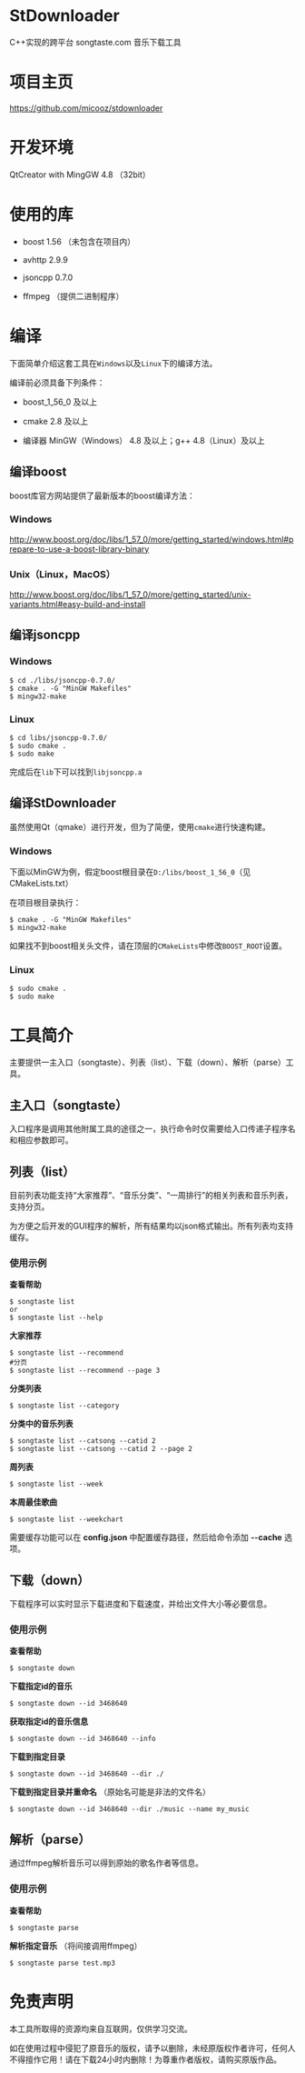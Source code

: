 # StDownloader

C++实现的跨平台 songtaste.com 音乐下载工具

# 项目主页

https://github.com/micooz/stdownloader

# 开发环境

QtCreator with MingGW 4.8 （32bit）

# 使用的库

* boost 1.56 （未包含在项目内）

* avhttp 2.9.9

* jsoncpp 0.7.0

* ffmpeg （提供二进制程序）

# 编译

下面简单介绍这套工具在`Windows`以及`Linux`下的编译方法。

编译前必须具备下列条件：

* boost_1_56_0 及以上

* cmake 2.8 及以上

* 编译器 MinGW（Windows） 4.8 及以上；g++ 4.8（Linux）及以上

## 编译boost

boost库官方网站提供了最新版本的boost编译方法：

### Windows

http://www.boost.org/doc/libs/1_57_0/more/getting_started/windows.html#prepare-to-use-a-boost-library-binary

### Unix（Linux，MacOS）

http://www.boost.org/doc/libs/1_57_0/more/getting_started/unix-variants.html#easy-build-and-install

## 编译jsoncpp

### Windows

```
$ cd ./libs/jsoncpp-0.7.0/
$ cmake . -G "MinGW Makefiles"
$ mingw32-make
```

### Linux

```
$ cd libs/jsoncpp-0.7.0/
$ sudo cmake .
$ sudo make
```

完成后在`lib`下可以找到`libjsoncpp.a`

## 编译StDownloader

虽然使用Qt（qmake）进行开发，但为了简便，使用`cmake`进行快速构建。

### Windows

下面以MinGW为例，假定boost根目录在`D:/libs/boost_1_56_0`（见CMakeLists.txt）

在项目根目录执行：

```
$ cmake . -G "MinGW Makefiles"
$ mingw32-make
```

如果找不到boost相关头文件，请在顶层的`CMakeLists`中修改`BOOST_ROOT`设置。

### Linux

```
$ sudo cmake .
$ sudo make
```

# 工具简介

主要提供一主入口（songtaste）、列表（list）、下载（down）、解析（parse）工具。

## 主入口（songtaste）

入口程序是调用其他附属工具的途径之一，执行命令时仅需要给入口传递子程序名和相应参数即可。

## 列表（list）

目前列表功能支持“大家推荐”、“音乐分类”、“一周排行”的相关列表和音乐列表，支持分页。

为方便之后开发的GUI程序的解析，所有结果均以json格式输出。所有列表均支持缓存。

### 使用示例

**查看帮助**

```
$ songtaste list
or
$ songtaste list --help
```

**大家推荐**

```
$ songtaste list --recommend
#分页
$ songtaste list --recommend --page 3
```

**分类列表**

```
$ songtaste list --category
```

**分类中的音乐列表**

```
$ songtaste list --catsong --catid 2
$ songtaste list --catsong --catid 2 --page 2
```

**周列表**

```
$ songtaste list --week
```

**本周最佳歌曲**

```
$ songtaste list --weekchart
```

需要缓存功能可以在 **config.json** 中配置缓存路径，然后给命令添加 **--cache** 选项。

## 下载（down）

下载程序可以实时显示下载进度和下载速度，并给出文件大小等必要信息。

### 使用示例

**查看帮助**

```
$ songtaste down
```

**下载指定id的音乐**

```
$ songtaste down --id 3468640
```

**获取指定id的音乐信息**

```
$ songtaste down --id 3468640 --info
```

**下载到指定目录**

```
$ songtaste down --id 3468640 --dir ./
```

**下载到指定目录并重命名** （原始名可能是非法的文件名）

```
$ songtaste down --id 3468640 --dir ./music --name my_music
```

## 解析（parse）

通过ffmpeg解析音乐可以得到原始的歌名作者等信息。

### 使用示例

**查看帮助**

```
$ songtaste parse
```

**解析指定音乐** （将间接调用ffmpeg）

```
$ songtaste parse test.mp3
```

# 免责声明

本工具所取得的资源均来自互联网，仅供学习交流。

如在使用过程中侵犯了原音乐的版权，请予以删除，未经原版权作者许可，任何人不得擅作它用！请在下载24小时内删除！为尊重作者版权，请购买原版作品。

